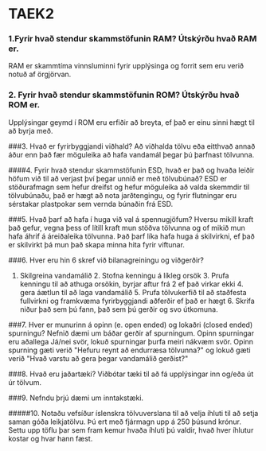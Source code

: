 # TAEK2
### 1.Fyrir hvað stendur skammstöfunin RAM? Útskýrðu hvað RAM er.
RAM er skammtíma vinnsluminni fyrir upplýsinga og forrit sem eru verið notuð af örgjörvan.

### 2. Fyrir hvað stendur skammstöfunin ROM? Útskýrðu hvað ROM er.
Upplýsingar geymd í ROM eru erfiðir að breyta, ef það er einu sinni hægt til að byrja með.

###3. Hvað er fyrirbyggjandi viðhald?
Að viðhalda tölvu eða eitthvað annað áður enn það fær möguleika að hafa vandamál þegar þú þarfnast tölvunna.

####4. Fyrir hvað stendur skammstöfunin ESD, hvað er það og hvaða leiðir höfum við til að verjast því þegar unnið er með tölvubúnað?
ESD er stöðurafmagn sem hefur dreifst og hefur möguleika að valda skemmdir til tölvubúnaðu, það er hægt að nota jarðtengingu, og fyrir flutningar eru sérstakar plastpokar sem vernda búnaðin frá ESD.

###5. Hvað þarf að hafa í huga við val á spennugjöfum?
Hversu mikill kraft það gefur, vegna þess of lítill kraft mun stöðva tölvunna og of mikið mun hafa áhrif á áreiðaleika tölvunna. Það þarf líka hafa huga á skilvirkni, ef það er skilvirkt þá mun það skapa minna hita fyrir viftunar.

###6. Hver eru hin 6 skref við bilanagreiningu og viðgerðir?
1. Skilgreina vandamálið 2. Stofna kenningu á líkleg orsök 3. Prufa kenningu til að athuga orsökin, byrjar aftur frá 2 ef það virkar ekki 4. gera áætlun til að laga vandamálið 5. Prufa tölvukerfið til að staðfesta fullvirkni og framkvæma fyrirbyggjandi aðferðir ef það er hægt 6. Skrifa niður það sem þú fann, það sem þú gerðir og svo útkomuna.

###7. Hver er munurinn á opinn (e. open ended) og lokaðri (closed ended) spurningu? Nefnið dæmi um báðar gerðir af spurningum.
Opinn spurningar eru aðallega Já/nei svör, lokuð spurningar þurfa meiri nákvæm svör. Opinn spurning gæti verið "Hefuru reynt að endurræsa tölvunna?" og lokuð gæti verið "Hvað varstu að gera þegar vandamálið gerðist?"

###8. Hvað eru jaðartæki?
Viðbótar tæki til að fá upplýsingar inn og/eða út úr tölvum.

###9. Nefndu þrjú dæmi um inntakstæki.


#####10. Notaðu vefsíður íslenskra tölvuverslana til að velja íhluti til að setja saman góða leikjatölvu. Þú ert með fjármagn upp á 250 þúsund krónur. Settu upp töflu þar sem fram kemur hvaða íhluti þú valdir, hvað hver íhlutur kostar og hvar hann fæst.

